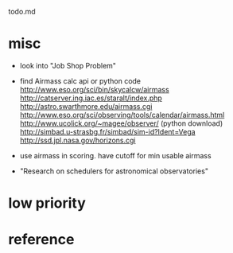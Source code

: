 todo.md


# misc
- look into "Job Shop Problem"
- find Airmass calc api or python code
    http://www.eso.org/sci/bin/skycalcw/airmass
    http://catserver.ing.iac.es/staralt/index.php
    http://astro.swarthmore.edu/airmass.cgi
    http://www.eso.org/sci/observing/tools/calendar/airmass.html                
    http://www.ucolick.org/~magee/observer/  (python download)  
    http://simbad.u-strasbg.fr/simbad/sim-id?Ident=Vega
    http://ssd.jpl.nasa.gov/horizons.cgi

- use airmass in scoring.  have cutoff for min usable airmass
- "Research on schedulers for astronomical observatories"


# low priority



# reference